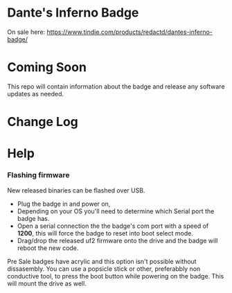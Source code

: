 # Dante's Inferno Badge
On sale here: https://www.tindie.com/products/redactd/dantes-inferno-badge/

# Coming Soon
This repo will contain information about the badge and release any software updates as needed.

# Change Log

# Help

### Flashing firmware

New released binaries can be flashed over USB. 
 - Plug the badge in and power on,
 - Depending on your OS you'll need to determine which Serial port the badge has.
 - Open a serial connection the the badge's com port with a speed of **1200**, this will force the badge to reset into boot select mode.
 - Drag/drop the released uf2 firmware onto the drive and the badge will reboot the new code. 

Pre Sale badges have acrylic and this option isn't possible without dissasembly. 
You can use a popsicle stick or other, preferabbly non conductive tool, to press the boot button while powering on the badge. This will mount the drive as well.
